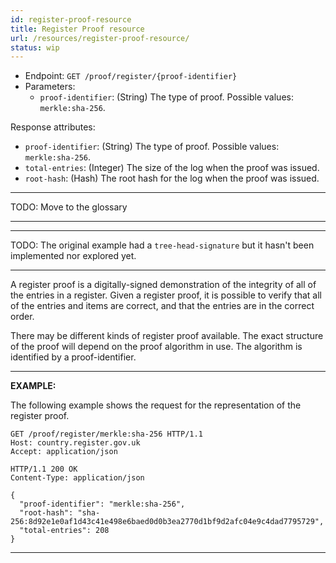 ```yaml
---
id: register-proof-resource
title: Register Proof resource
url: /resources/register-proof-resource/
status: wip
---
```


* Endpoint: `GET /proof/register/{proof-identifier}`
* Parameters:
  * `proof-identifier`: (String) The type of proof. Possible values: `merkle:sha-256`.

Response attributes:

* `proof-identifier`: (String) The type of proof. Possible values: `merkle:sha-256`.
* `total-entries`: (Integer) The size of the log when the proof was issued.
* `root-hash`: (Hash) The root hash for the log when the proof was issued.

***
TODO: Move to the glossary
***

***
TODO: The original example had a `tree-head-signature` but it hasn't been
implemented nor explored yet.
***


A register proof is a digitally-signed demonstration of the integrity of all
of the entries in a register.  Given a register proof, it is possible to
verify that all of the entries and items are correct, and that the entries are
in the correct order.

There may be different kinds of register proof available.  The exact structure
of the proof will depend on the proof algorithm in use.  The algorithm is
identified by a proof-identifier.

***
**EXAMPLE:**

The following example shows the request for the representation of the register
proof.

```http
GET /proof/register/merkle:sha-256 HTTP/1.1
Host: country.register.gov.uk
Accept: application/json
```

```http
HTTP/1.1 200 OK
Content-Type: application/json

{
  "proof-identifier": "merkle:sha-256",
  "root-hash": "sha-256:8d92e1e0af1d43c41e498e6baed0d0b3ea2770d1bf9d2afc04e9c4dad7795729",
  "total-entries": 208
}
```
***
